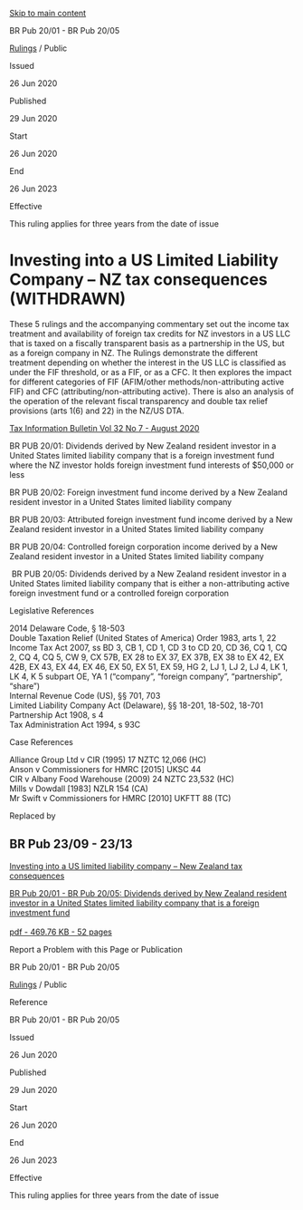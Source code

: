 [Skip to main content](#main-content-tt)

BR Pub 20/01 - BR Pub 20/05

[Rulings](/publications#f-ttTypeFacet=Rulings%7CProduct,Rulings%7CPublic&sort=%40irscttissuedatetime%20descending&numberOfResults=25)
 / Public

Issued

26 Jun 2020

Published

29 Jun 2020

Start

26 Jun 2020

End

26 Jun 2023

Effective

This ruling applies for three years from the date of issue

Investing into a US Limited Liability Company – NZ tax consequences (WITHDRAWN)
===============================================================================

These 5 rulings and the accompanying commentary set out the income tax treatment and availability of foreign tax credits for NZ investors in a US LLC that is taxed on a fiscally transparent basis as a partnership in the US, but as a foreign company in NZ. The Rulings demonstrate the different treatment depending on whether the interest in the US LLC is classified as under the FIF threshold, or as a FIF, or as a CFC. It then explores the impact for different categories of FIF (AFIM/other methods/non-attributing active FIF) and CFC (attributing/non-attributing active). There is also an analysis of the operation of the relevant fiscal transparency and double tax relief provisions (arts 1(6) and 22) in the NZ/US DTA.

[Tax Information Bulletin Vol 32 No 7 - August 2020](/tib/volume-32---2020/tib-vol32-no7)

BR PUB 20/01: Dividends derived by New Zealand resident investor in a United States limited liability company that is a foreign investment fund where the NZ investor holds foreign investment fund interests of $50,000 or less  
  
BR PUB 20/02: Foreign investment fund income derived by a New Zealand resident investor in a United States limited liability company  
  
BR PUB 20/03: Attributed foreign investment fund income derived by a New Zealand resident investor in a United States limited liability company  
  
BR PUB 20/04: Controlled foreign corporation income derived by a New Zealand resident investor in a United States limited liability company  
  
 BR PUB 20/05: Dividends derived by a New Zealand resident investor in a United States limited liability company that is either a non-attributing active foreign investment fund or a controlled foreign corporation

Legislative References

2014 Delaware Code, § 18-503  
Double Taxation Relief (United States of America) Order 1983, arts 1, 22  
Income Tax Act 2007, ss BD 3, CB 1, CD 1, CD 3 to CD 20, CD 36, CQ 1, CQ 2, CQ 4, CQ 5, CW 9, CX 57B, EX 28 to EX 37, EX 37B, EX 38 to EX 42, EX 42B, EX 43, EX 44, EX 46, EX 50, EX 51, EX 59, HG 2, LJ 1, LJ 2, LJ 4, LK 1, LK 4, K 5 subpart OE, YA 1 (“company”, “foreign company”, “partnership”, “share”)  
Internal Revenue Code (US), §§ 701, 703  
Limited Liability Company Act (Delaware), §§ 18-201, 18-502, 18-701  
Partnership Act 1908, s 4  
Tax Administration Act 1994, s 93C

Case References

Alliance Group Ltd v CIR (1995) 17 NZTC 12,066 (HC)  
Anson v Commissioners for HMRC \[2015\] UKSC 44  
CIR v Albany Food Warehouse (2009) 24 NZTC 23,532 (HC)  
Mills v Dowdall \[1983\] NZLR 154 (CA)  
Mr Swift v Commissioners for HMRC \[2010\] UKFTT 88 (TC)

Replaced by

BR Pub 23/09 - 23/13
--------------------

[Investing into a US limited liability company – New Zealand tax consequences](/rulings/public/2023/pr-pub-23-09---23-13 "PR Pub 23 09 - 23 13")

[BR Pub 20/01 - BR Pub 20/05: Dividends derived by New Zealand resident investor in a United States limited liability company that is a foreign investment fund\
\
pdf \- 469.76 KB \- 52 pages](/-/media/project/ir/tt/pdfs/rulings/public/pub-20-01-to-20-05.pdf?modified=20200708021805&modified=20200708021805 "BR Pub 20/01 - BR Pub 20/05: Investing into a US Limited Liability Company – NZ tax consequences (WITHDRAWN)")

Report a Problem with this Page or Publication

BR Pub 20/01 - BR Pub 20/05

[Rulings](/publications#f-ttTypeFacet=Rulings%7CProduct,Rulings%7CPublic&sort=%40irscttissuedatetime%20descending&numberOfResults=25)
 / Public

Reference

BR Pub 20/01 - BR Pub 20/05

Issued

26 Jun 2020

Published

29 Jun 2020

Start

26 Jun 2020

End

26 Jun 2023

Effective

This ruling applies for three years from the date of issue